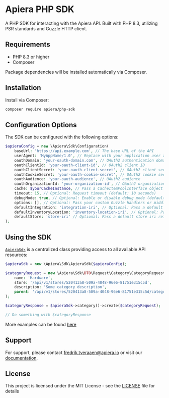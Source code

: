 # Apiera PHP SDK

A PHP SDK for interacting with the Apiera API. Built with PHP 8.3, utilizing PSR standards and Guzzle HTTP client.

## Requirements

- PHP 8.3 or higher
- Composer

Package dependencies will be installed automatically via Composer.

## Installation

Install via Composer:

```bash
composer require apiera/php-sdk
```

## Configuration Options

The SDK can be configured with the following options:

```php
$apieraConfig = new \Apiera\Sdk\Configuration(
    baseUrl: 'https://api.example.com', // The base URL of the API
    userAgent: 'MyAppName/1.0', // Replace with your application user agent
    oauthDomain: 'your-oauth-domain.com', // OAuth2 authentication domain
    oauthClientId: 'your-oauth-client-id', // OAuth2 client ID
    oauthClientSecret: 'your-oauth-client-secret', // OAuth2 client secret
    oauthCookieSecret: 'your-oauth-cookie-secret', // OAuth2 cookie secret
    oauthAudience: 'your-oauth-audience', // OAuth2 audience
    oauthOrganizationId: 'your-organization-id', // OAuth2 organization ID
    cache: $yourCacheInstance, // Pass a CacheItemPoolInterface object
    timeout: 15, // Optional: Request timeout (default: 10 seconds)
    debugMode: true, // Optional: Enable or disable debug mode (default: false)
    options: [], // Optional: Pass your custom Guzzle handlers or middlewares
    defaultIntegration: 'integration-iri', // Optional: Pass a default integration iri reference
    defaultInventoryLocation: 'inventory-location-iri', // Optional: Pass a default inventory location iri reference
    defaultStore: 'store-iri' // Optional: Pass a default store iri reference
);
```

## Using the SDK

[`ApieraSdk`](src/ApieraSdk.php) is a centralized class providing access to all available API resources:

```php
$apieraSdk = new \Apiera\Sdk\ApieraSdk($apieraConfig);

$categoryRequest = new \Apiera\Sdk\DTO\Request\Category\CategoryRequest(
    name: 'Hardware',
    store: '/api/v1/stores/520413a8-509a-4048-96e6-81751e315c5d',
    description: 'Some category description',
    parent: '/api/v1/stores/520413a8-509a-4048-96e6-81751e315c5d/categories/520413a8-509a-4048-96e6-81751e315c5d2'
);

$categoryResponse = $apieraSdk->category()->create($categoryRequest);

// Do something with $categoryResponse
```

More examples can be found [here](docs/examples.md)

## Support

For support, please contact fredrik.tveraaen@apiera.io or visit our [documentation](https://app.swaggerhub.com/apis-docs/FREDRIKTVERAAEN/apiera-organization-api/1.2.0).

## License

This project is licensed under the MIT License - see the [LICENSE](LICENSE.md) file for details